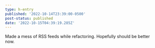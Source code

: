 ```yaml
---
type: h-entry
published: '2022-10-14T23:39:00-0500'
post-status: published
date: '2022-10-15T04:39:19.285Z'
---
```

Made a mess of RSS feeds while refactoring. Hopefully should be better now.
